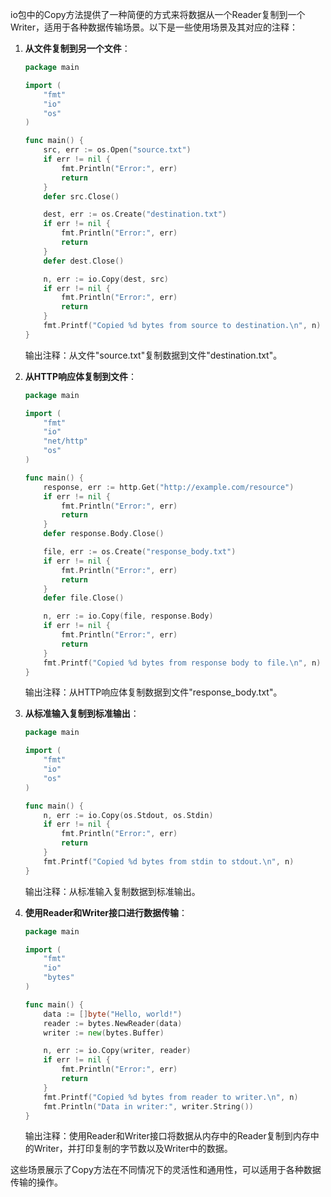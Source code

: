 io包中的Copy方法提供了一种简便的方式来将数据从一个Reader复制到一个Writer，适用于各种数据传输场景。以下是一些使用场景及其对应的注释：

1. **从文件复制到另一个文件**：
   ```go
   package main

   import (
       "fmt"
       "io"
       "os"
   )

   func main() {
       src, err := os.Open("source.txt")
       if err != nil {
           fmt.Println("Error:", err)
           return
       }
       defer src.Close()

       dest, err := os.Create("destination.txt")
       if err != nil {
           fmt.Println("Error:", err)
           return
       }
       defer dest.Close()

       n, err := io.Copy(dest, src)
       if err != nil {
           fmt.Println("Error:", err)
           return
       }
       fmt.Printf("Copied %d bytes from source to destination.\n", n)
   }
   ```
   输出注释：从文件"source.txt"复制数据到文件"destination.txt"。

2. **从HTTP响应体复制到文件**：
   ```go
   package main

   import (
       "fmt"
       "io"
       "net/http"
       "os"
   )

   func main() {
       response, err := http.Get("http://example.com/resource")
       if err != nil {
           fmt.Println("Error:", err)
           return
       }
       defer response.Body.Close()

       file, err := os.Create("response_body.txt")
       if err != nil {
           fmt.Println("Error:", err)
           return
       }
       defer file.Close()

       n, err := io.Copy(file, response.Body)
       if err != nil {
           fmt.Println("Error:", err)
           return
       }
       fmt.Printf("Copied %d bytes from response body to file.\n", n)
   }
   ```
   输出注释：从HTTP响应体复制数据到文件"response_body.txt"。

3. **从标准输入复制到标准输出**：
   ```go
   package main

   import (
       "fmt"
       "io"
       "os"
   )

   func main() {
       n, err := io.Copy(os.Stdout, os.Stdin)
       if err != nil {
           fmt.Println("Error:", err)
           return
       }
       fmt.Printf("Copied %d bytes from stdin to stdout.\n", n)
   }
   ```
   输出注释：从标准输入复制数据到标准输出。

4. **使用Reader和Writer接口进行数据传输**：
   ```go
   package main

   import (
       "fmt"
       "io"
       "bytes"
   )

   func main() {
       data := []byte("Hello, world!")
       reader := bytes.NewReader(data)
       writer := new(bytes.Buffer)

       n, err := io.Copy(writer, reader)
       if err != nil {
           fmt.Println("Error:", err)
           return
       }
       fmt.Printf("Copied %d bytes from reader to writer.\n", n)
       fmt.Println("Data in writer:", writer.String())
   }
   ```
   输出注释：使用Reader和Writer接口将数据从内存中的Reader复制到内存中的Writer，并打印复制的字节数以及Writer中的数据。

这些场景展示了Copy方法在不同情况下的灵活性和通用性，可以适用于各种数据传输的操作。